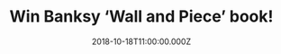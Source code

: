 ---
campaign-uuid: "c-679ef9a8-6245-495e-bd6c-318dcd3880f2"
type: "Preview"
category: "Gifts"
date: "2018-10-18T11:00:00.000Z"
end-date: "2018-11-18T23:59:00.000Z"
disable-form: false
is_promoted: false
has_entry_page: true
title: "Win Banksy ‘Wall and Piece’ book!"
competition-description: "<p>Artistic genius, political activist, painter and decorator,\
  \ mythic legend or notorious graffiti artist? Right, we are talking about Banksy.\
  \ We have managed to get our hands on his book ‘Wall and Piece’ to one of our lucky\
  \ members to win.</p>\r\n<p>If you want to know everything about the responsible\
  \ for decorating the streets, walls, bridges and zoos of towns and cites throughout\
  \ the world, click below for a chance to win.</p>"
hero-header: "Win Banksy ‘Wall and Piece’ book!"
terms-confirmation: "N/A"
banner-img: "https://assets.expresslyapp.com/asset-189b4b3a-aca3-4eb4-8a41-73423d5b4e70.jpg"
logo-left-href: "http://club.expressly.io"
logo-left-image: "https://assets.expresslyapp.com/asset-b0058f33-94ef-4d11-a6a4-fafdec236e5d.jpg"
logo-left-title: "Expressly Club"
bg-image-hero: "https://assets.expresslyapp.com/asset-ec9362c1-fa96-4c4c-aec1-2d246932be37.jpg"
bg-image-first: "https://assets.expresslyapp.com/asset-a2d9582a-0f8b-41ed-8e45-841a046f7cc3.jpg"
section1-content: "<p>The work of Banksy is unmistakable, except may be when it's\
  \ squatting in the Tate or New York's Metropolitan Museum. His statements, incitements,\
  \ ironies and epigrams are by turns intelligent and cheeky comments on everything\
  \ from the monarchy and capitalism to the war in Iraq and farm animals. His identity\
  \ remains unknown, but his work is prolific.</p>\r\n<p>And now for the first time,\
  \ he's putting together the best of his work, old and new in a fully illustrated\
  \ colour volume. Get to know further this amazing, artistic and notorious graffiti\
  \ artist by the chance to win his book ‘Wall and Piece’ now. Enter the form below\
  \ and it could be yours!</p>\r\n<p>Good luck!</p>"
entry-title: "Win Banksy ‘Wall and Piece’ book!"
entry-content: "Multiple entries are allowed up to one every day.\r\nThis competition\
  \ is also available on: https://aaa.nme.com/competitions/banksy-wall-and-piece-book-giveaway"
has-winner: false
prize-description: "Banksy ‘Wall and Piece’ book."
special-conditions: "Enter the draw to win Banksy ‘Wall and Piece’ book by completing\
  \ the form below before 23:59 on 18th of November 2018."
---